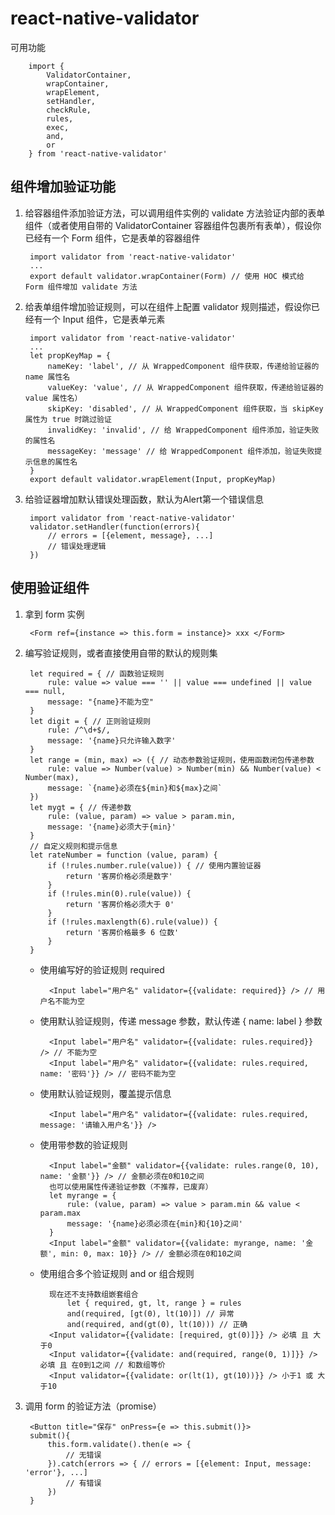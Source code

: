 # react-native-validator

可用功能

        import {
            ValidatorContainer,
            wrapContainer,
            wrapElement,
            setHandler,
            checkRule,
            rules,
            exec,
            and,
            or
        } from 'react-native-validator'

## 组件增加验证功能
1. 给容器组件添加验证方法，可以调用组件实例的 validate 方法验证内部的表单组件（或者使用自带的 ValidatorContainer 容器组件包裹所有表单），假设你已经有一个 Form 组件，它是表单的容器组件

        import validator from 'react-native-validator'
        ...
        export default validator.wrapContainer(Form) // 使用 HOC 模式给 Form 组件增加 validate 方法

2. 给表单组件增加验证规则，可以在组件上配置 validator 规则描述，假设你已经有一个 Input 组件，它是表单元素

        import validator from 'react-native-validator'
        ...
        let propKeyMap = {
            nameKey: 'label', // 从 WrappedComponent 组件获取，传递给验证器的 name 属性名
            valueKey: 'value', // 从 WrappedComponent 组件获取，传递给验证器的 value 属性名）
            skipKey: 'disabled', // 从 WrappedComponent 组件获取，当 skipKey 属性为 true 时跳过验证
            invalidKey: 'invalid', // 给 WrappedComponent 组件添加，验证失败的属性名
            messageKey: 'message' // 给 WrappedComponent 组件添加，验证失败提示信息的属性名
        }
        export default validator.wrapElement(Input, propKeyMap)

3. 给验证器增加默认错误处理函数，默认为Alert第一个错误信息

        import validator from 'react-native-validator'
        validator.setHandler(function(errors){
            // errors = [{element, message}, ...]
            // 错误处理逻辑
        })

## 使用验证组件

1. 拿到 form 实例

        <Form ref={instance => this.form = instance}> xxx </Form>

2. 编写验证规则，或者直接使用自带的默认的规则集

        let required = { // 函数验证规则
            rule: value => value === '' || value === undefined || value === null,
            message: "{name}不能为空"
        }
        let digit = { // 正则验证规则
            rule: /^\d+$/,
            message: '{name}只允许输入数字'
        }
        let range = (min, max) => ({ // 动态参数验证规则，使用函数闭包传递参数
            rule: value => Number(value) > Number(min) && Number(value) < Number(max),
            message: `{name}必须在${min}和${max}之间`
        })
        let mygt = { // 传递参数
            rule: (value, param) => value > param.min,
            message: '{name}必须大于{min}'
        }
        // 自定义规则和提示信息
        let rateNumber = function (value, param) {
            if (!rules.number.rule(value)) { // 使用内置验证器
                return '客房价格必须是数字'
            }
            if (!rules.min(0).rule(value)) {
                return '客房价格必须大于 0'
            }
            if (!rules.maxlength(6).rule(value)) {
                return '客房价格最多 6 位数'
            }
        }

    * 使用编写好的验证规则 required

            <Input label="用户名" validator={{validate: required}} /> // 用户名不能为空

    * 使用默认验证规则，传递 message 参数，默认传递 { name: label } 参数

            <Input label="用户名" validator={{validate: rules.required}} /> // 不能为空
            <Input label="用户名" validator={{validate: rules.required, name: '密码'}} /> // 密码不能为空

    * 使用默认验证规则，覆盖提示信息

            <Input label="用户名" validator={{validate: rules.required, message: '请输入用户名'}} />

    * 使用带参数的验证规则

            <Input label="金额" validator={{validate: rules.range(0, 10), name: '金额'}} /> // 金额必须在0和10之间
            也可以使用属性传递验证参数（不推荐，已废弃）
            let myrange = {
                rule: (value, param) => value > param.min && value < param.max
                message: '{name}必须必须在{min}和{10}之间'
            }
            <Input label="金额" validator={{validate: myrange, name: '金额', min: 0, max: 10}} /> // 金额必须在0和10之间

    * 使用组合多个验证规则 and or 组合规则

            现在还不支持数组嵌套组合
                let { required, gt, lt, range } = rules
                and(required, [gt(0), lt(10)]) // 异常
                and(required, and(gt(0), lt(10))) // 正确
            <Input validator={{validate: [required, gt(0)]}} /> 必填 且 大于0
            <Input validator={{validate: and(required, range(0, 1)]}} />  必填 且 在0到1之间 // 和数组等价
            <Input validator={{validate: or(lt(1), gt(10))}} /> 小于1 或 大于10

3. 调用 form 的验证方法（promise）

        <Button title="保存" onPress={e => this.submit()}>
        submit(){
            this.form.validate().then(e => {
                // 无错误
            }).catch(errors => { // errors = [{element: Input, message: 'error'}, ...]
                // 有错误
            })
        }